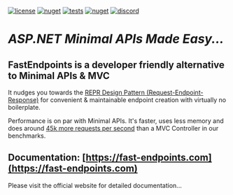 [![license](https://img.shields.io/github/license/dj-nitehawk/FastEndpoints?color=blue&label=license&logo=Github&style=flat-square)](https://github.com/dj-nitehawk/FastEndpoints/blob/master/README.md) [![nuget](https://img.shields.io/nuget/v/FastEndpoints?label=version&logo=NuGet&style=flat-square)](https://www.nuget.org/packages/FastEndpoints) [![tests](https://img.shields.io/azure-devops/tests/RyanGunner/FastEndpoints/6?color=blue&label=tests&logo=Azure%20DevOps&style=flat-square)](https://dev.azure.com/RyanGunner/FastEndpoints/_build/latest?definitionId=6) [![nuget](https://img.shields.io/nuget/dt/FastEndpoints?color=blue&label=downloads&logo=NuGet&style=flat-square)](https://www.nuget.org/packages/FastEndpoints) [![discord](https://img.shields.io/discord/933662816458645504?color=blue&label=discord&logo=discord&logoColor=white&style=flat-square)](https://discord.gg/yQZ4uvfF2E)

# *ASP.NET Minimal APIs Made Easy...*

## **FastEndpoints** is a developer friendly alternative to Minimal APIs & MVC

It nudges you towards the [REPR Design Pattern (Request-Endpoint-Response)](https://deviq.com/design-patterns/repr-design-pattern) for convenient & maintainable endpoint creation with virtually no boilerplate.

Performance is on par with Minimal APIs. It's faster, uses less memory and does around [45k more requests per second](https://fast-endpoints.com/benchmarks) than a MVC Controller in our benchmarks.

## Documentation: [https://fast-endpoints.com](https://fast-endpoints.com)

Please visit the official website for detailed documentation...
